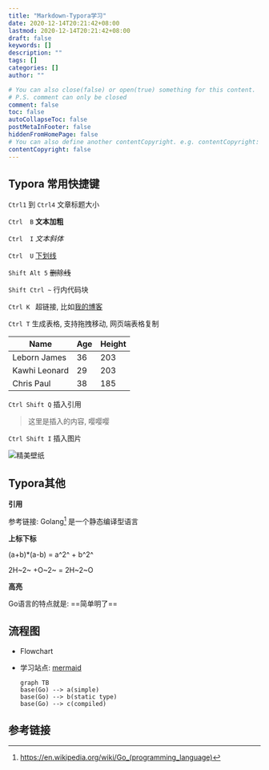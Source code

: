 ```yaml
---
title: "Markdown-Typora学习"
date: 2020-12-14T20:21:42+08:00
lastmod: 2020-12-14T20:21:42+08:00
draft: false
keywords: []
description: ""
tags: []
categories: []
author: ""

# You can also close(false) or open(true) something for this content.
# P.S. comment can only be closed
comment: false
toc: false
autoCollapseToc: false
postMetaInFooter: false
hiddenFromHomePage: false
# You can also define another contentCopyright. e.g. contentCopyright: "This is another copyright."
contentCopyright: false
---
```

<!--more-->

## Typora 常用快捷键

`Ctrl1` 到 `Ctrl4`   文章标题大小

`Ctrl  B` **文本加粗**

`Ctrl  I` *文本斜体*

`Ctrl  U` <u>下划线</u>

`Shift Alt 5` ~~删除线~~

`Shift Ctrl ~` 行内代码块

`Ctrl K ` 超链接, 比如[我的博客](https://blog.fenr.men)

`Ctrl T` 生成表格, 支持拖拽移动, 网页端表格复制

| Name          | Age  | Height |
| ------------- | ---- | ------ |
| Leborn James  | 36   | 203    |
| Kawhi Leonard | 29   | 203    |
| Chris Paul    | 38   | 185    |

`Ctrl Shift Q` 插入引用

> 这里是插入的内容, 嘤嘤嘤

`Ctrl Shift I` 插入图片





![精美壁纸](https://images.unsplash.com/photo-1514888286974-6c03e2ca1dba)

## Typora其他

**引用**  

参考链接: Golang[^1] 是一个静态编译型语言

[^1]:https://en.wikipedia.org/wiki/Go_(programming_language)

**上标下标**  

(a+b)*(a-b) = a^2^ + b^2^

2H~2~ +O~2~ = 2H~2~O

**高亮**

Go语言的特点就是: ==简单明了==

## 流程图

- Flowchart

- 学习站点: [mermaid](https://mermaid-js.github.io/mermaid/#/flowchart)

  ```mermaid
  graph TB
  base(Go) --> a(simple)
  base(Go) --> b(static type)
  base(Go) --> c(compiled)
  ```

## 参考链接
